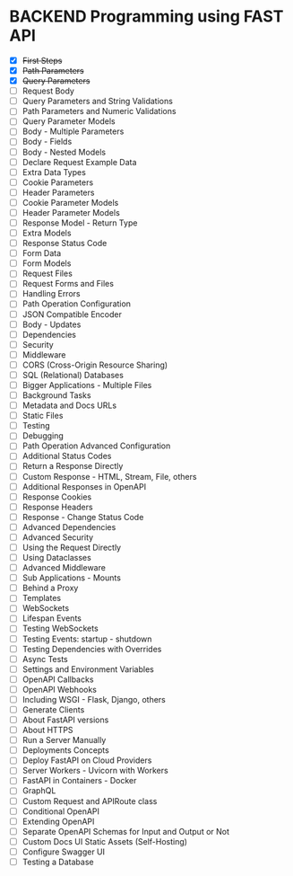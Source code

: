 # BACKEND Programming using FAST API

- [X] ~~First Steps~~
- [X] ~~Path Parameters~~
- [X] ~~Query Parameters~~
- [ ] Request Body
- [ ] Query Parameters and String Validations
- [ ] Path Parameters and Numeric Validations
- [ ] Query Parameter Models
- [ ] Body - Multiple Parameters
- [ ] Body - Fields
- [ ] Body - Nested Models
- [ ] Declare Request Example Data
- [ ] Extra Data Types
- [ ] Cookie Parameters
- [ ] Header Parameters
- [ ] Cookie Parameter Models
- [ ] Header Parameter Models
- [ ] Response Model - Return Type
- [ ] Extra Models
- [ ] Response Status Code
- [ ] Form Data
- [ ] Form Models
- [ ] Request Files
- [ ] Request Forms and Files
- [ ] Handling Errors
- [ ] Path Operation Configuration
- [ ] JSON Compatible Encoder
- [ ] Body - Updates
- [ ] Dependencies
- [ ] Security
- [ ] Middleware
- [ ] CORS (Cross-Origin Resource Sharing)
- [ ] SQL (Relational) Databases
- [ ] Bigger Applications - Multiple Files
- [ ] Background Tasks
- [ ] Metadata and Docs URLs
- [ ] Static Files
- [ ] Testing
- [ ] Debugging
- [ ] Path Operation Advanced Configuration
- [ ] Additional Status Codes
- [ ] Return a Response Directly
- [ ] Custom Response - HTML, Stream, File, others
- [ ] Additional Responses in OpenAPI
- [ ] Response Cookies
- [ ] Response Headers
- [ ] Response - Change Status Code
- [ ] Advanced Dependencies
- [ ] Advanced Security
- [ ] Using the Request Directly
- [ ] Using Dataclasses
- [ ] Advanced Middleware
- [ ] Sub Applications - Mounts
- [ ] Behind a Proxy
- [ ] Templates
- [ ] WebSockets
- [ ] Lifespan Events
- [ ] Testing WebSockets
- [ ] Testing Events: startup - shutdown
- [ ] Testing Dependencies with Overrides
- [ ] Async Tests
- [ ] Settings and Environment Variables
- [ ] OpenAPI Callbacks
- [ ] OpenAPI Webhooks
- [ ] Including WSGI - Flask, Django, others
- [ ] Generate Clients
- [ ] About FastAPI versions
- [ ] About HTTPS
- [ ] Run a Server Manually
- [ ] Deployments Concepts
- [ ] Deploy FastAPI on Cloud Providers
- [ ] Server Workers - Uvicorn with Workers
- [ ] FastAPI in Containers - Docker
- [ ] GraphQL
- [ ] Custom Request and APIRoute class
- [ ] Conditional OpenAPI
- [ ] Extending OpenAPI
- [ ] Separate OpenAPI Schemas for Input and Output or Not
- [ ] Custom Docs UI Static Assets (Self-Hosting)
- [ ] Configure Swagger UI
- [ ] Testing a Database
